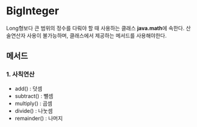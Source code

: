 # BigInteger
  Long형보다 큰 범위의 정수를 다뤄야 할 때 사용하는 클래스
  **java.math**에 속한다.
  산술연산자 사용이 불가능하며, 클래스에서 제공하는 메서드를 사용해야한다.

## 메서드

### 1. 사칙연산
  - add() : 덧셈
  - subtract() : 뺄셈
  - multiply() : 곱셈
  - divide() : 나눗셈
  - remainder() : 나머지
    
